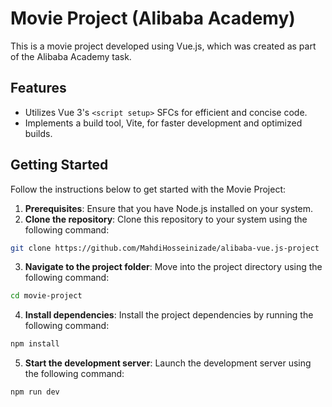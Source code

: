 # Movie Project (Alibaba Academy)

This is a movie project developed using Vue.js, which was created as part of the Alibaba Academy task.

## Features

- Utilizes Vue 3's `<script setup>` SFCs for efficient and concise code.
- Implements a  build tool, Vite, for faster development and optimized builds.


## Getting Started

Follow the instructions below to get started with the Movie Project:

1. **Prerequisites**: Ensure that you have Node.js installed on your system.
2. **Clone the repository**: Clone this repository to your system using the following command:
```bash
git clone https://github.com/MahdiHosseinizade/alibaba-vue.js-project
```
3. **Navigate to the project folder**: Move into the project directory using the following command:
```bash
cd movie-project
```
4. **Install dependencies**: Install the project dependencies by running the following command:
```bash
npm install
```
5. **Start the development server**: Launch the development server using the following command:
```bash
npm run dev
```

